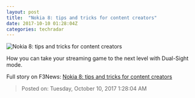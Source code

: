 ```yaml
---
layout: post
title:  "Nokia 8: tips and tricks for content creators"
date: 2017-10-10 01:28:04Z
categories: techradar
---
```


![Nokia 8: tips and tricks for content creators](http://cdn.mos.cms.futurecdn.net/K7mnmrEMosG4M5NxkCa8sj-1200-80.jpg)

How you can take your streaming game to the next level with Dual-Sight mode.


Full story on F3News: [Nokia 8: tips and tricks for content creators](http://www.f3nws.com/n/D4N2hC)

> Posted on: Tuesday, October 10, 2017 1:28:04 AM
